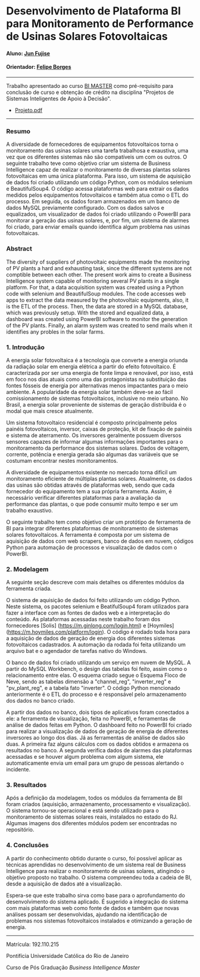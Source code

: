 ﻿# Desenvolvimento de Plataforma BI para Monitoramento de Performance de Usinas Solares Fotovoltaicas

#### Aluno: [Jun Fujise](https://github.com/jfujise94)
#### Orientador: [Felipe Borges](https://github.com/FelipeBorgesC)

---

Trabalho apresentado ao curso [BI MASTER](https://ica.puc-rio.ai/bi-master) como pré-requisito para conclusão de curso e obtenção de crédito na disciplina "Projetos de Sistemas Inteligentes de Apoio à Decisão".

- [Projeto.pdf](https://github.com/jfujise94/Trabalho-BI)

---

### Resumo

A diversidade de fornecedores de equipamentos fotovoltaicos torna o monitoramento das usinas solares uma tarefa trabalhosa e exaustiva, uma vez que os diferentes sistemas não são compatíveis um com os outros. O seguinte trabalho teve como objetivo criar um sistema de Business Intelligence capaz de realizar o monitoramento de diversas plantas solares fotovoltaicas em uma única plataforma. Para isso, um sistema de aquisição de dados foi criado utilizando um código Python, com os módulos selenium e BeautifulSoup4. O código acessa plataformas web para extrair os dados medidos pelos equipamentos fotovoltaicos e também atua como o ETL do processo. Em seguida, os dados foram armazenados em um banco de dados MySQL previamente configurado. Com os dados salvos e equalizados, um visualizador de dados foi criado utilizando o PowerBI para monitorar a geração das usinas solares, e, por fim, um sistema de alarmes foi criado, para enviar emails quando identifica algum problema nas usinas fotovoltaicas.

### Abstract
The diversity of suppliers of photovoltaic equipments made the monitoring of PV plants a hard and exhausting task, since the different systems are not comptible between each other. The present work aims to create a Business Intelligence system capable of monitoring several PV plants in a single platform. For that, a data acquisition system was created using a Python code with selenium and BeautifulSoup modules. The code accesses web apps to extract the data measured by the photovoltaic equipments, also, it is the ETL of the process. Then, the data are stored in a MySQL database, which was previously setup. With the stored and equalized data, a dashboard was created using PowerBI software to monitor the generation of the PV plants. Finally, an alarm system was created to send mails when it identifies any probles in the solar farms.


### 1. Introdução

A energia solar fotovoltaica é a tecnologia que converte a energia oriunda da radiação solar em energia elétrica a partir do efeito fotovoltaico. É caracterizada por ser uma energia de fonte limpa e renovável, por isso, está em foco nos dias atuais como uma das protagonistas na substituição das fontes fósseis de energia por alternativas menos impactantes para o meio ambiente. A popularidade da energia solar também deve-se ao fácil comissionamento de sistemas fotovoltaicos, inclusive no meio urbano. No Brasil, a energia solar proveniente de sistemas de geração distribuida é o modal que mais cresce atualmente.

Um sistema fotovoltaico residencial é composto principalmente pelos painéis fotovoltaicos, inversor, caixas de proteção, kit de fixação de painéis e sistema de aterramento. Os inversores geralmente possuem diversos sensores capazes de informar algumas informações importantes para o monitoramento da performance dos sistemas solares. Dados de voltagem, corrente, potência e energia gerada são algumas das variáveis que se costumam encontrar nestes monitoramentos.

A diversidade de equipamentos existente no mercado torna difícil um monitoramento eficiente de múltiplas plantas solares. Atualmente, os dados das usinas são obtidas através de plataformas web, sendo que cada fornecedor do equipamento tem a sua própria ferramenta. Assim, é necessário verificar diferentes plataformas para a avaliação da performance das plantas, o que pode consumir muito tempo e ser um trabalho exaustivo.

O seguinte trabalho tem como objetivo criar um protótipo de ferramenta de BI para integrar diferentes plataformas de monitoramento de sistemas solares fotovoltaicos. A ferramenta é composta por um sistema de aquisição de dados com web scrapers, banco de dados em nuvem, códigos Python para automação de processos e visualização de dados com o PowerBI.

### 2. Modelagem

A seguinte seção descreve com mais detalhes os diferentes módulos da ferramenta criada.

O sistema de aquisição de dados foi feito utilizando um código Python. Neste sistema, os pacotes selenium e BeatifulSoup4 foram utilizados para fazer a interface com as fontes de dados web e a interpretação do conteúdo. As plataformas acessadas neste trabalho foram dos fornecedores [Solis] (https://m.ginlong.com/login.html) e [Hoymiles] (https://m.hoymiles.com/platform/login). O código é rodado toda hora para a aquisição de dados de geração de energia dos diferentes sistemas fotovoltaicos cadastrados. A automação da rodada foi feita utilizando um arquivo bat e o agendador de tarefas nativo do Windows.

O banco de dados foi criado utilizando um serviço em nuvem de MySQL. A partir do MySQL Workbench, o design das tabelas foi feito, assim como o relacionamento entre elas. O esquema criado segue o Esquema Floco de Neve, sendo as tabelas dimensão a "channel_reg", "inverter_reg" e "pv_plant_reg", e a tabela fato "inverter". O código Python mencionado anteriormente é o ETL do processo e é responsável pelo armazenamento dos dados no banco criado.

A partir dos dados no banco, dois tipos de aplicativos foram conectados a ele: a ferramenta de visualização, feita no PowerBI, e ferramentas de análise de dados feitas em Python. O dashboard feito no PowerBI foi criado para realizar a visualização de dados de geração de energia de diferentes inversores ao longo dos dias. Já as ferramentas de análise de dados são duas. A primeira faz alguns cálculos com os dados obtidos e armazena os resultados no banco. A segunda verifica dados de alarmes das plataformas acessadas e se houver algum problema com algum sistema, ele automaticamente envia um email para um grupo de pessoas alertando o incidente.


### 3. Resultados

Após a definição da modelagem, todos os módulos da ferramenta de BI foram criados (aquisição, armazenamento, processamento e visualização). O sistema tornou-se operacional e está sendo utilizado para o monitoramento de sistemas solares reais, instalados no estado do RJ. Algumas imagens dos diferentes módulos podem ser encontradas no repositório.


### 4. Conclusões

A partir do conhecimento obtido durante o curso, foi possível aplicar as técnicas aprendidas no desenvolvimento de um sistema real de Business Intelligence para realizar o monitoramento de usinas solares, atingindo o objetivo proposto no trabalho. O sistema compreendeu toda a cadeia de BI, desde a aquisição de dados até a visualização.

Espera-se que este trabalho sirva como base para o aprofundamento do desenvolvimento do sistema aplicado. É sugerido a integração do sistema com mais plataformas web como fonte de dados e também que novas análises possam ser desenvolvidas, ajudando na identificação de problemas nos sistemas fotovoltaicos instalados e otimizando a geração de energia.

---

Matrícula: 192.110.215

Pontifícia Universidade Católica do Rio de Janeiro

Curso de Pós Graduação *Business Intelligence Master*
